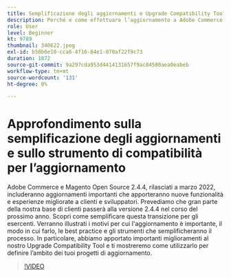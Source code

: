 ```yaml
---
title: Semplificazione degli aggiornamenti e Upgrade Compatibility Tool
description: Perché e come effettuare l’aggiornamento a Adobe Commerce e Magento Open Source 2.4.4
role: User
level: Beginner
kt: 9789
thumbnail: 340622.jpeg
exl-id: b50b6e10-cca6-4f16-84e1-070af22f9c73
duration: 1872
source-git-commit: 9a297cda953d4414131657f9ac84580aea0eabeb
workflow-type: tm+mt
source-wordcount: '131'
ht-degree: 0%

---
```


# Approfondimento sulla semplificazione degli aggiornamenti e sullo strumento di compatibilità per l’aggiornamento

Adobe Commerce e Magento Open Source 2.4.4, rilasciati a marzo 2022, includeranno aggiornamenti importanti che apporteranno nuove funzionalità e esperienze migliorate a clienti e sviluppatori. Prevediamo che gran parte della nostra base di clienti passerà alla versione 2.4.4 nel corso del prossimo anno. Scopri come semplificare questa transizione per gli esercenti. Verranno illustrati i motivi per cui l&#39;aggiornamento è importante, il modo in cui farlo, le best practice e gli strumenti che semplificheranno il processo. In particolare, abbiamo apportato importanti miglioramenti al nostro Upgrade Compatibility Tool e ti mostreremo come utilizzarlo per definire l’ambito dei tuoi progetti di aggiornamento.

>[!VIDEO](https://video.tv.adobe.com/v/340622/?quality=12&learn=on)
